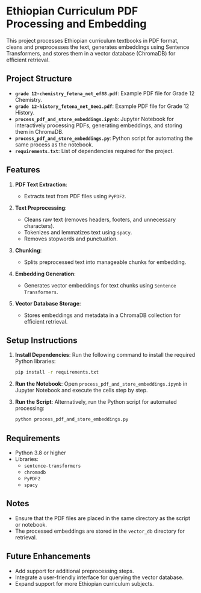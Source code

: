 # Ethiopian Curriculum PDF Processing and Embedding

This project processes Ethiopian curriculum textbooks in PDF format, cleans and preprocesses the text, generates embeddings using Sentence Transformers, and stores them in a vector database (ChromaDB) for efficient retrieval.

## Project Structure

- **`grade 12-chemistry_fetena_net_ef88.pdf`**: Example PDF file for Grade 12 Chemistry.
- **`grade 12-history_fetena_net_0ee1.pdf`**: Example PDF file for Grade 12 History.
- **`process_pdf_and_store_embeddings.ipynb`**: Jupyter Notebook for interactively processing PDFs, generating embeddings, and storing them in ChromaDB.
- **`process_pdf_and_store_embeddings.py`**: Python script for automating the same process as the notebook.
- **`requirements.txt`**: List of dependencies required for the project.

## Features

1. **PDF Text Extraction**:
   - Extracts text from PDF files using `PyPDF2`.

2. **Text Preprocessing**:
   - Cleans raw text (removes headers, footers, and unnecessary characters).
   - Tokenizes and lemmatizes text using `spaCy`.
   - Removes stopwords and punctuation.

3. **Chunking**:
   - Splits preprocessed text into manageable chunks for embedding.

4. **Embedding Generation**:
   - Generates vector embeddings for text chunks using `Sentence Transformers`.

5. **Vector Database Storage**:
   - Stores embeddings and metadata in a ChromaDB collection for efficient retrieval.

## Setup Instructions

1. **Install Dependencies**:
   Run the following command to install the required Python libraries:
   ```bash
   pip install -r requirements.txt
   ```

2. **Run the Notebook**:
   Open `process_pdf_and_store_embeddings.ipynb` in Jupyter Notebook and execute the cells step by step.

3. **Run the Script**:
   Alternatively, run the Python script for automated processing:
   ```bash
   python process_pdf_and_store_embeddings.py
   ```

## Requirements

- Python 3.8 or higher
- Libraries:
  - `sentence-transformers`
  - `chromadb`
  - `PyPDF2`
  - `spacy`

## Notes

- Ensure that the PDF files are placed in the same directory as the script or notebook.
- The processed embeddings are stored in the `vector_db` directory for retrieval.

## Future Enhancements

- Add support for additional preprocessing steps.
- Integrate a user-friendly interface for querying the vector database.
- Expand support for more Ethiopian curriculum subjects.